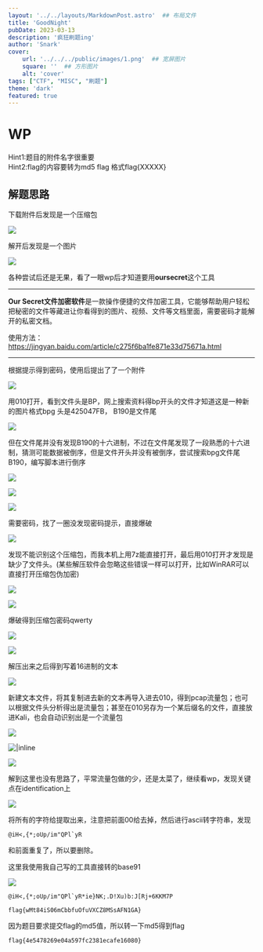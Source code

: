 ```yaml
---
layout: '../../layouts/MarkdownPost.astro'  ## 布局文件
title: 'GoodNight'
pubDate: 2023-03-13
description: '疯狂刷题ing'
author: 'Snark'
cover:
    url: '../../../public/images/1.png'  ## 宽屏图片
    square: ''  ## 方形图片
    alt: 'cover'
tags: ["CTF", "MISC", "刷题"]
theme: 'dark'
featured: true
---
```


# WP

Hint1:题目的附件名字很重要  
Hint2:flag的内容要转为md5 flag 格式flag{XXXXX}

## 解题思路

下载附件后发现是一个压缩包

![](https://i.328888.xyz/2023/03/17/LO0ep.png)

解开后发现是一个图片

![](https://i.328888.xyz/2023/03/17/LOCaU.png)

各种尝试后还是无果，看了一眼wp后才知道要用**oursecret**这个工具

---
**Our Secret文件加密软件**是一款操作便捷的文件加密工具，它能够帮助用户轻松把秘密的文件等藏进让你看得到的图片、视频、文件等文档里面，需要密码才能解开的私密文档。

使用方法：<https://jingyan.baidu.com/article/c275f6ba1fe871e33d75671a.html>

---

根据提示得到密码，使用后提出了了一个附件

![](https://i.328888.xyz/2023/03/17/LOwkv.png)

用010打开，看到文件头是BP，网上搜索资料得bp开头的文件才知道这是一种新的图片格式bpg
头是425047FB， B190是文件尾

![](https://i.328888.xyz/2023/03/17/LO2B3.png)

但在文件尾并没有发现B190的十六进制，不过在文件尾发现了一段熟悉的十六进制，猜测可能数据被倒序，但是文件开头并没有被倒序，尝试搜索bpg文件尾B190，编写脚本进行倒序

![](https://i.328888.xyz/2023/03/17/LOHJy.png)

![](https://i.328888.xyz/2023/03/17/LObA5.png)

![](https://i.328888.xyz/2023/03/17/LOjr8.png)

需要密码，找了一圈没发现密码提示，直接爆破

![](https://i.328888.xyz/2023/03/17/LO85Z.png)

发现不能识别这个压缩包，而我本机上用7z能直接打开，最后用010打开才发现是缺少了文件头。(某些解压软件会忽略这些错误一样可以打开，比如WinRAR可以直接打开压缩包伪加密)

![](https://i.328888.xyz/2023/03/17/LONZF.png)

![](https://i.328888.xyz/2023/03/17/LO3eQ.png)

爆破得到压缩包密码qwerty

![](https://i.328888.xyz/2023/03/17/LOm0C.png)

![](https://i.328888.xyz/2023/03/17/LOpBP.png)

解压出来之后得到写着16进制的文本

![](https://i.328888.xyz/2023/03/17/LOBJX.png)

新建文本文件，将其复制进去新的文本再导入进去010，得到pcap流量包；也可以根据文件头分析得出是流量包；甚至在010另存为一个某后缀名的文件，直接放进Kali，也会自动识别出是一个流量包

![](https://i.328888.xyz/2023/03/17/LOgDt.png)

![|inline](https://i.328888.xyz/2023/03/17/LOxrJ.png)

![](https://i.328888.xyz/2023/03/17/LO75c.png)

解到这里也没有思路了，平常流量包做的少，还是太菜了，继续看wp，发现关键点在identification上

![](https://i.328888.xyz/2023/03/17/LOeiA.png)

将所有的字符给提取出来，注意把前面00给去掉，然后进行ascii转字符串，发现
```
@iH<,{*;oUp/im"QPl`yR
```
和前面重复了，所以要删除。

这里我使用我自己写的工具直接转的base91

![](https://i.328888.xyz/2023/03/17/LOzOo.png)

```
@iH<,{*;oUp/im"QPl`yR*ie}NK;.D!Xu)b:J[Rj+6KKM7P

flag{wMt84iS06mCbbfuOfuVXCZ8MSsAFN1GA}
```

因为题目要求提交flag的md5值，所以转一下md5得到flag

```
flag{4e5478269e04a597fc2381ecafe16080}
```